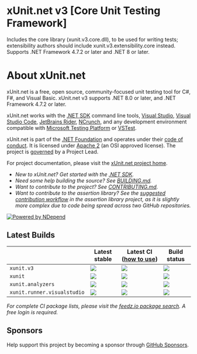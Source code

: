 # xUnit.net v3 [Core Unit Testing Framework]

Includes the core library (xunit.v3.core.dll), to be used for writing tests; extensibility authors should include xunit.v3.extensibility.core instead. Supports .NET Framework 4.7.2 or later and .NET 8 or later.

# About xUnit.net

xUnit.net is a free, open source, community-focused unit testing tool for C#, F#, and Visual Basic. xUnit.net v3 supports .NET 8.0 or later, and .NET Framework 4.7.2 or later.

xUnit.net works with the [.NET SDK](https://dotnet.microsoft.com/download) command line tools, [Visual Studio](https://visualstudio.microsoft.com/), [Visual Studio Code](https://code.visualstudio.com/), [JetBrains Rider](https://www.jetbrains.com/rider/), [NCrunch](https://www.ncrunch.net/), and any development environment compatible with [Microsoft Testing Platform](https://learn.microsoft.com/dotnet/core/testing/microsoft-testing-platform-intro) or [VSTest](https://github.com/microsoft/vstest).

xUnit.net is part of the [.NET Foundation](https://www.dotnetfoundation.org/) and operates under their [code of conduct](https://www.dotnetfoundation.org/code-of-conduct). It is licensed under [Apache 2](https://opensource.org/licenses/Apache-2.0) (an OSI approved license). The project is [governed](/governance) by a Project Lead.

For project documentation, please visit the [xUnit.net project home](https://xunit.net/).

* _New to xUnit.net? Get started with the [.NET SDK](https://xunit.net/docs/getting-started/v3/getting-started)._
* _Need some help building the source? See [BUILDING.md](https://github.com/xunit/xunit/tree/main/BUILDING.md)._
* _Want to contribute to the project? See [CONTRIBUTING.md](https://github.com/xunit/.github/tree/main/CONTRIBUTING.md)._
* _Want to contribute to the assertion library? See the [suggested contribution workflow](https://github.com/xunit/assert.xunit/tree/main/README.md#suggested-contribution-workflow) in the assertion library project, as it is slightly more complex due to code being spread across two GitHub repositories._

[![Powered by NDepend](https://raw.github.com/xunit/media/main/powered-by-ndepend-transparent.png)](http://www.ndepend.com/)

## Latest Builds

|                             | Latest stable                                                                                                                            | Latest CI ([how to use](https://xunit.net/docs/using-ci-builds))                                                                                                                                                                          | Build status
| --------------------------- | ---------------------------------------------------------------------------------------------------------------------------------------- | ------------------------------------------------------------------------------------------------------------------------------------------------------------------------------------------------------------------------ | ------------
| `xunit.v3`                  | [![](https://img.shields.io/nuget/v/xunit.v3.svg?logo=nuget)](https://www.nuget.org/packages/xunit.v3)                                   | [![](https://img.shields.io/badge/endpoint.svg?url=https://f.feedz.io/xunit/xunit/shield/xunit.v3/latest&color=f58142)](https://feedz.io/org/xunit/repository/xunit/packages/xunit.v3)                                   | [![](https://img.shields.io/endpoint.svg?url=https://actions-badge.atrox.dev/xunit/xunit/badge%3Fref%3Dmain&amp;label=build)](https://actions-badge.atrox.dev/xunit/xunit/goto?ref=main)
| `xunit`                     | [![](https://img.shields.io/nuget/v/xunit.svg?logo=nuget)](https://www.nuget.org/packages/xunit)                                         | [![](https://img.shields.io/badge/endpoint.svg?url=https://f.feedz.io/xunit/xunit/shield/xunit/latest&color=f58142)](https://feedz.io/org/xunit/repository/xunit/packages/xunit)                                         | [![](https://img.shields.io/endpoint.svg?url=https://actions-badge.atrox.dev/xunit/xunit/badge%3Fref%3Dv2&amp;label=build)](https://actions-badge.atrox.dev/xunit/xunit/goto?ref=v2)
| `xunit.analyzers`           | [![](https://img.shields.io/nuget/v/xunit.analyzers.svg?logo=nuget)](https://www.nuget.org/packages/xunit.analyzers)                     | [![](https://img.shields.io/badge/endpoint.svg?url=https://f.feedz.io/xunit/xunit/shield/xunit.analyzers/latest&color=f58142)](https://feedz.io/org/xunit/repository/xunit/packages/xunit.analyzers)                     | [![](https://img.shields.io/endpoint.svg?url=https://actions-badge.atrox.dev/xunit/xunit.analyzers/badge%3Fref%3Dmain&amp;label=build)](https://actions-badge.atrox.dev/xunit/xunit.analyzers/goto?ref=main)
| `xunit.runner.visualstudio` | [![](https://img.shields.io/nuget/v/xunit.runner.visualstudio.svg?logo=nuget)](https://www.nuget.org/packages/xunit.runner.visualstudio) | [![](https://img.shields.io/badge/endpoint.svg?url=https://f.feedz.io/xunit/xunit/shield/xunit.runner.visualstudio/latest&color=f58142)](https://feedz.io/org/xunit/repository/xunit/packages/xunit.runner.visualstudio) | [![](https://img.shields.io/endpoint.svg?url=https://actions-badge.atrox.dev/xunit/visualstudio.xunit/badge%3Fref%3Dmain&amp;label=build)](https://actions-badge.atrox.dev/xunit/visualstudio.xunit/goto?ref=main)

*For complete CI package lists, please visit the [feedz.io package search](https://feedz.io/org/xunit/repository/xunit/search). A free login is required.*

## Sponsors

Help support this project by becoming a sponsor through [GitHub Sponsors](https://github.com/sponsors/xunit).
